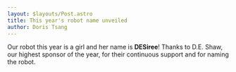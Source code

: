 ```yaml
---
layout: $layouts/Post.astro
title: This year's robot name unveiled
author: Doris Tsang
---
```

Our robot this year is a girl and her name is **DESiree**! Thanks to D.E. Shaw, our highest sponsor of the year, for their continuous support and for naming the robot.
